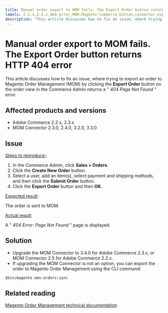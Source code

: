 ```yaml
---
title: Manual order export to MOM fails. The Export Order button returns HTTP 404 error
labels: 2.2.x,2.3.x,404 error,MOM,Magento Commerce,button,connector,export order,how to,Adobe Commerce,on-premises,cloud infrastructure
description: "This article discusses how to fix an issue, where trying to export an order to Magento Order Management (MOM) by clicking the **Export Order** button on the order view in the Commerce Admin returns a \" *404 Page Not Found* \" error."
---
```


# Manual order export to MOM fails. The Export Order button returns HTTP 404 error

This article discusses how to fix an issue, where trying to export an order to Magento Order Management (MOM) by clicking the **Export Order** button on the order view in the Commerce Admin returns a " *404 Page Not Found* " error.

## Affected products and versions

* Adobe Commerce 2.2.x, 2.3.x
* MOM Connector 2.3.0, 2.4.0, 3.2.0, 3.3.0

## Issue

<u>Steps to reproduce:</u>:

1. In the Commerce Admin, click **Sales > Orders**.
1. Click the **Create New Order** button.
1. Select a user, add an item(s), select payment and shipping methods, and then click the **Submit Order** button.
1. Click the **Export Order** button and then **OK**.

<u>Expected result</u>:

The order is sent to MOM.

<u>Actual result</u>:

A " *404 Error: Page Not Found* " page is displayed.

## Solution

* Upgrade the MOM Connector to 3.4.0 for Adobe Commerce 2.3.x, or MOM Connector 2.5 for Adobe Commerce 2.2.x.
* If upgrading the MOM Connector is not an option, you can export the order to Magento Order Management using the CLI command:

```bash
$bin/magento oms:orders:sync
```

## Related reading

 [Magento Order Management technical documentation](https://omsdocs.magento.com/en/)